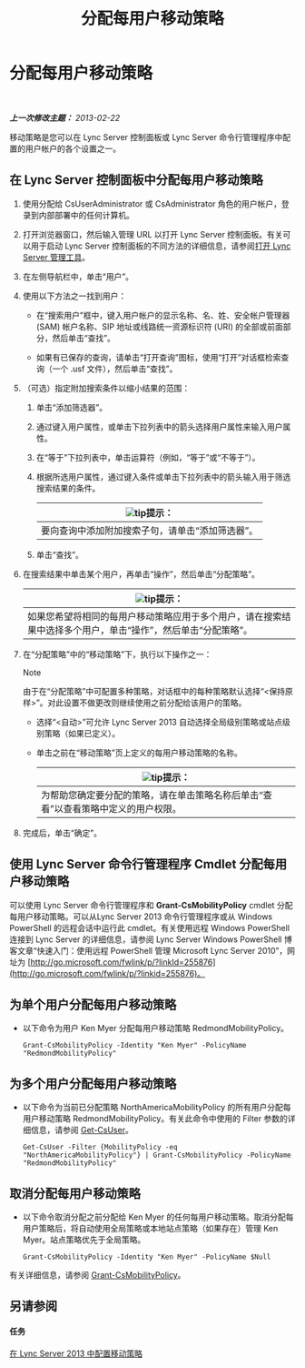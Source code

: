 ﻿---
title: 分配每用户移动策略
TOCTitle: 分配每用户移动策略
ms:assetid: d8bf997f-4bc7-48d3-973b-323505f55e9d
ms:mtpsurl: https://technet.microsoft.com/zh-cn/library/JJ721902(v=OCS.15)
ms:contentKeyID: 49888635
ms.date: 05/19/2016
mtps_version: v=OCS.15
ms.translationtype: HT
---

# 分配每用户移动策略

 

_**上一次修改主题：** 2013-02-22_

移动策略是您可以在 Lync Server 控制面板或 Lync Server 命令行管理程序中配置的用户帐户的各个设置之一。

## 在 Lync Server 控制面板中分配每用户移动策略

1.  使用分配给 CsUserAdministrator 或 CsAdministrator 角色的用户帐户，登录到内部部署中的任何计算机。

2.  打开浏览器窗口，然后输入管理 URL 以打开 Lync Server 控制面板。有关可以用于启动 Lync Server 控制面板的不同方法的详细信息，请参阅[打开 Lync Server 管理工具](lync-server-2013-open-lync-server-administrative-tools.md)。

3.  在左侧导航栏中，单击“用户”。

4.  使用以下方法之一找到用户：
    
      - 在“搜索用户”框中，键入用户帐户的显示名称、名、姓、安全帐户管理器 (SAM) 帐户名称、SIP 地址或线路统一资源标识符 (URI) 的全部或前面部分，然后单击“查找”。
    
      - 如果有已保存的查询，请单击“打开查询”图标，使用“打开”对话框检索查询（一个 .usf 文件），然后单击“查找”。

5.  （可选）指定附加搜索条件以缩小结果的范围：
    
    1.  单击“添加筛选器”。
    
    2.  通过键入用户属性，或单击下拉列表中的箭头选择用户属性来输入用户属性。
    
    3.  在“等于”下拉列表中，单击运算符（例如，“等于”或“不等于”）。
    
    4.  根据所选用户属性，通过键入条件或单击下拉列表中的箭头输入用于筛选搜索结果的条件。
        
        <table>
        <thead>
        <tr class="header">
        <th><img src="images/Gg398094.tip(OCS.15).gif" title="tip" alt="tip" />提示：</th>
        </tr>
        </thead>
        <tbody>
        <tr class="odd">
        <td>要向查询中添加附加搜索子句，请单击“添加筛选器”。</td>
        </tr>
        </tbody>
        </table>
    
    5.  单击“查找”。

6.  在搜索结果中单击某个用户，再单击“操作”，然后单击“分配策略”。
    
    <table>
    <thead>
    <tr class="header">
    <th><img src="images/Gg398094.tip(OCS.15).gif" title="tip" alt="tip" />提示：</th>
    </tr>
    </thead>
    <tbody>
    <tr class="odd">
    <td>如果您希望将相同的每用户移动策略应用于多个用户，请在搜索结果中选择多个用户，单击“操作”，然后单击“分配策略”。</td>
    </tr>
    </tbody>
    </table>


7.  在“分配策略”中的“移动策略”下，执行以下操作之一：
    
    > [!NOTE]  
    > 由于在“分配策略”中可配置多种策略，对话框中的每种策略默认选择“&lt;保持原样&gt;”。对此设置不做更改则继续使用之前分配给该用户的策略。
    
    
      - 选择“\<自动\>”可允许 Lync Server 2013 自动选择全局级别策略或站点级别策略（如果已定义）。
    
      - 单击之前在“移动策略”页上定义的每用户移动策略的名称。
        
        <table>
        <thead>
        <tr class="header">
        <th><img src="images/Gg398094.tip(OCS.15).gif" title="tip" alt="tip" />提示：</th>
        </tr>
        </thead>
        <tbody>
        <tr class="odd">
        <td>为帮助您确定要分配的策略，请在单击策略名称后单击“查看”以查看策略中定义的用户权限。</td>
        </tr>
        </tbody>
        </table>


8.  完成后，单击“确定”。

## 使用 Lync Server 命令行管理程序 Cmdlet 分配每用户移动策略

可以使用 Lync Server 命令行管理程序和 **Grant-CsMobilityPolicy** cmdlet 分配每用户移动策略。可以从Lync Server 2013 命令行管理程序或从 Windows PowerShell 的远程会话中运行此 cmdlet。有关使用远程 Windows PowerShell 连接到 Lync Server 的详细信息，请参阅 Lync Server Windows PowerShell 博客文章“快速入门：使用远程 PowerShell 管理 Microsoft Lync Server 2010”，网址为 [http://go.microsoft.com/fwlink/p/?linkId=255876](http://go.microsoft.com/fwlink/p/?linkid=255876)。

## 为单个用户分配每用户移动策略

  - 以下命令为用户 Ken Myer 分配每用户移动策略 RedmondMobilityPolicy。
    
        Grant-CsMobilityPolicy -Identity "Ken Myer" -PolicyName "RedmondMobilityPolicy"

## 为多个用户分配每用户移动策略

  - 以下命令为当前已分配策略 NorthAmericaMobilityPolicy 的所有用户分配每用户移动策略 RedmondMobilityPolicy。有关此命令中使用的 Filter 参数的详细信息，请参阅 [Get-CsUser](https://docs.microsoft.com/en-us/powershell/module/skype/Get-CsUser)。
    
        Get-CsUser -Filter {MobilityPolicy -eq "NorthAmericaMobilityPolicy"} | Grant-CsMobilityPolicy -PolicyName "RedmondMobilityPolicy"

## 取消分配每用户移动策略

  - 以下命令取消分配之前分配给 Ken Myer 的任何每用户移动策略。取消分配每用户策略后，将自动使用全局策略或本地站点策略（如果存在）管理 Ken Myer。站点策略优先于全局策略。
    
        Grant-CsMobilityPolicy -Identity "Ken Myer" -PolicyName $Null

有关详细信息，请参阅 [Grant-CsMobilityPolicy](https://docs.microsoft.com/en-us/powershell/module/skype/Grant-CsMobilityPolicy)。

## 另请参阅

#### 任务

[在 Lync Server 2013 中配置移动策略](lync-server-2013-configuring-mobility-policy.md)

